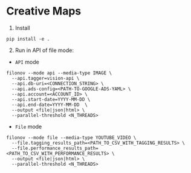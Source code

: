 # Creative Maps

1. Install

```
pip install -e .
```

2. Run in API of file mode:

* `API` mode
```
filonov --mode api --media-type IMAGE \
  --api.tagger=vision-api \
  --api.db-uri=<CONNECTION_STRING> \
  --api.ads-config=<PATH-TO-GOOGLE-ADS-YAML> \
  --api.account=<ACCOUNT_ID> \
  --api.start-date=YYYY-MM-DD \
  --api.end-date=YYYY-MM-DD  \
  --output <file|json|html> \
  --parallel-threshold <N_THREADS>
```

* `File` mode

```
filonov --mode file --media-type YOUTUBE_VIDEO \
  --file.tagging_results_path=<PATH_TO_CSV_WITH_TAGGING_RESULTS> \
  --file.performance_results_path=<PATH_TO_CSV_WITH_PERFORMANCE_RESULTS> \
  --output <file|json|html> \
  --parallel-threshold <N_THREADS>
```
